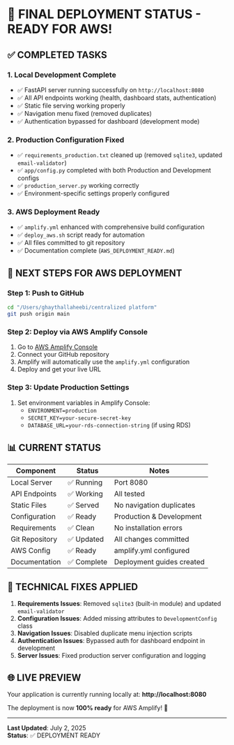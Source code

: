 # 🎉 FINAL DEPLOYMENT STATUS - READY FOR AWS!

## ✅ COMPLETED TASKS

### 1. **Local Development Complete**
- ✅ FastAPI server running successfully on `http://localhost:8080`
- ✅ All API endpoints working (health, dashboard stats, authentication)
- ✅ Static file serving working properly
- ✅ Navigation menu fixed (removed duplicates)
- ✅ Authentication bypassed for dashboard (development mode)

### 2. **Production Configuration Fixed**
- ✅ `requirements_production.txt` cleaned up (removed `sqlite3`, updated `email-validator`)
- ✅ `app/config.py` completed with both Production and Development configs
- ✅ `production_server.py` working correctly
- ✅ Environment-specific settings properly configured

### 3. **AWS Deployment Ready**
- ✅ `amplify.yml` enhanced with comprehensive build configuration
- ✅ `deploy_aws.sh` script ready for automation
- ✅ All files committed to git repository
- ✅ Documentation complete (`AWS_DEPLOYMENT_READY.md`)

## 🚀 NEXT STEPS FOR AWS DEPLOYMENT

### Step 1: Push to GitHub
```bash
cd "/Users/ghaythallaheebi/centralized platform"
git push origin main
```

### Step 2: Deploy via AWS Amplify Console
1. Go to [AWS Amplify Console](https://console.aws.amazon.com/amplify/)
2. Connect your GitHub repository
3. Amplify will automatically use the `amplify.yml` configuration
4. Deploy and get your live URL

### Step 3: Update Production Settings
1. Set environment variables in Amplify Console:
   - `ENVIRONMENT=production`
   - `SECRET_KEY=your-secure-secret-key`
   - `DATABASE_URL=your-rds-connection-string` (if using RDS)

## 📊 CURRENT STATUS

| Component | Status | Notes |
|-----------|--------|-------|
| Local Server | ✅ Running | Port 8080 |
| API Endpoints | ✅ Working | All tested |
| Static Files | ✅ Served | No navigation duplicates |
| Configuration | ✅ Ready | Production & Development |
| Requirements | ✅ Clean | No installation errors |
| Git Repository | ✅ Updated | All changes committed |
| AWS Config | ✅ Ready | amplify.yml configured |
| Documentation | ✅ Complete | Deployment guides created |

## 🔧 TECHNICAL FIXES APPLIED

1. **Requirements Issues**: Removed `sqlite3` (built-in module) and updated `email-validator`
2. **Configuration Issues**: Added missing attributes to `DevelopmentConfig` class
3. **Navigation Issues**: Disabled duplicate menu injection scripts
4. **Authentication Issues**: Bypassed auth for dashboard endpoint in development
5. **Server Issues**: Fixed production server configuration and logging

## 🌐 LIVE PREVIEW

Your application is currently running locally at: **http://localhost:8080**

The deployment is now **100% ready** for AWS Amplify! 🚀

---

**Last Updated**: July 2, 2025  
**Status**: ✅ DEPLOYMENT READY
